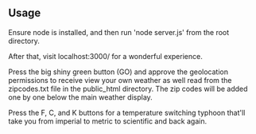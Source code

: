 ## Usage
Ensure node is installed, and then run 'node server.js' from the root directory.

After that, visit localhost:3000/ for a wonderful experience.

Press the big shiny green button (GO) and approve the geolocation permissions to receive view your own weather as well read from the zipcodes.txt file in the public_html directory. The zip codes will be added one by one below the main weather display.

Press the F, C, and K buttons for a temperature switching typhoon that'll take you from imperial to metric to scientific and back again.